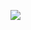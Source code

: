 ![](https://komarev.com/ghpvc/?username=ByteMyPast&&label=Animatronics+Salvaged&style=for-the-badge&color=F74888#)

